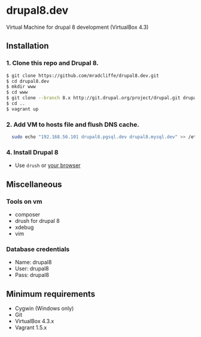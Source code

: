 drupal8.dev
===========

Virtual Machine for drupal 8 development (VirtualBox 4.3)

## Installation

### 1. Clone this repo and Drupal 8.
```bash
$ git clone https://github.com/mradcliffe/drupal8.dev.git
$ cd drupal8.dev
$ mkdir www
$ cd www
$ git clone --branch 8.x http://git.drupal.org/project/drupal.git drupal8.dev
$ cd ..
$ vagrant up
```

### 2. Add VM to hosts file and flush DNS cache.
```bash
  sudo echo "192.168.56.101 drupal8.pgsql.dev drupal8.mysql.dev" >> /etc/hosts
```

### 4. Install Drupal 8
- Use `drush` or [your browser](http://drupal8.mysql.dev)

## Miscellaneous

### Tools on vm
* composer
* drush for drupal 8
* xdebug
* vim

### Database credentials
* Name: drupal8
* User: drupal8
* Pass: drupal8

## Minimum requirements
* Cygwin (Windows only)
* Git
* VirtualBox 4.3.x
* Vagrant 1.5.x
